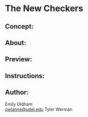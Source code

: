 # The New Checkers

## Concept: 

## About: 

## Preview: 

## Instructions:

## Author: 
Emily Oldham <br>
owlanne@udel.edu
Tyler Werman


